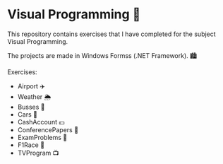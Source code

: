 # Visual Programming :notebook_with_decorative_cover:

This repository contains exercises that I have completed for the subject Visual Programming.

The projects are made in Windows Formss (.NET Framework). :cityscape:

Exercises:
- Airport :airplane:
- Weather :sun_behind_rain_cloud:
- Busses :bus:
- Cars :car:
- CashAccount :dollar:
- ConferencePapers :page_facing_up:
- ExamProblems :bookmark_tabs:
- F1Race :checkered_flag:
- TVProgram :tv:

